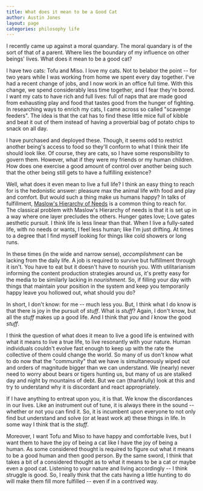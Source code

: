 ```yaml
---
title: What does it mean to be a Good Cat
author: Austin Jones
layout: page
categories: philosophy life
---
```


<!-- intro -->
I recently came up against a moral quandary.
The moral quandary is of the sort of that of a parent.
Where lies the boundary of my influence on other beings' lives.
What does it mean to be a good cat?

I have two cats: Tofu and Miso.
I love my cats.
Not to belabor the point -- for two years while I was working from home we spent every day together.
I've had a recent change of jobs, and I now work in an office full time.
With this change, we spend considerably less time together, and I fear they're bored.
I want my cats to have rich and full lives: full of naps that are made good from exhausting play and food that tastes good from the hunger of fighting.
In researching ways to enrich my cats, I came across so called "scavenge feeders".
The idea is that the cat has to find these little mice full of kibble and beat it out of them instead of having a proverbial bag of potato chips to snack on all day.

I have purchased and deployed these.
Though, it seems odd to restrict another being's access to food so they'll conform to what I think their life should look like.
Of course, they are cats, so I have some responsibility to govern them.
However, what if they were my friends or my human children.
How does one exercise a good amount of control over another being such that the other being still gets to have a fulfilling existence?

<!-- debunk the easy answer -->
Well, what does it even mean to live a full life?
I think an easy thing to reach for is the hedonistic answer: pleasure max the animal life with food and play and comfort.
But would such a thing make us humans happy?
In talks of fulfillment, [Maslow's Hierarchy of Needs](https://en.wikipedia.org/wiki/Maslow%27s_hierarchy_of_needs) is a common thing to reach for.
The classical problem with Maslow's Hierarchy of needs is that it is set up in a way where one layer precludes the others.
Hunger gates love; Love gates aesthetic pursuit.
I think life is less linear than that.
When I live a fully-sated life, with no needs or wants, I feel less human; like I'm just drifting.
At times to a degree that I find myself looking for things like cold showers or long runs.

<!-- intro what I think the answer it -->
In these times (in the wide and narrow sense), _accomplishment_ can be lacking from the daily life.
A job is required to survive but fulfillment through it isn't.
You have to eat but it doesn't have to nourish you.
With utilitarianism informing the content production strategies around us, it's pretty easy for the media to be similarly lacking in _nourishment_.
So, if filling your day with things that maintain your position in the system and keep you temporarily happy leave you hollowed out, what should you do?

<!-- how the answer informs humans -->
In short, I don't know: for me -- much less you.
But, I think what I do know is that there is joy in the pursuit of _stuff_.
What is _stuff_?
Again, I don't know, but all the _stuff_ makes up a good life.
And I think that _you_ and _I_ know the good _stuff_.

I think the question of what does it mean to live a good life is entwined with what it means to live a true life, to live resonantly with your nature.
Human individuals couldn't evolve fast enough to keep up with the rate the collective of them could change the world.
So many of us don't know what to do now that the "community" that we have is simultaneously wiped out and orders of magnitude bigger than we can understand.
We (nearly) never need to worry about bears or tigers hunting us, but many of us are stalked day and night by mountains of debt.
But we can (thankfully) look at this and try to understand why it is discordant and react appropriately.

If I have anything to entreat upon you, it is that.
We know the discordances in our lives.
Like an instrument out of tune, it is always there in the sound -- whether or not you can find it.
So, it is incumbent upon everyone to not only find but understand and solve (or at least work at) these things in life.
In some way I think that is the _stuff_.

<!-- wait wasn't this about cats? -->
Moreover, I want Tofu and Miso to have happy and comfortable lives, but I want them to have the joy of being a cat like I have the joy of being a human.
As some considered thought is required to figure out what it means to be a good human and then good person.
By the same sword, I think that takes a bit of a considered thought as to what it means to be a cat or maybe even a good cat.
Listening to your nature and living accordingly -- I think struggle is good.
So, I really think that the cats having a little hunting to do will make them fill more fulfilled -- even if in a contrived way.
